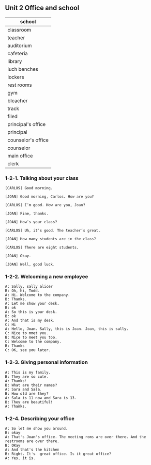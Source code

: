 ## Unit 2 Office and school

| school             |
| ------------------ |
| classroom          |
| teacher            |
| auditorium         |
| cafeteria          |
| library            |
| luch benches       |
| lockers            |
| rest rooms         |
| gym                |
| bleacher           |
| track              |
| filed              |
| principal's office |
| principal          |
| counselor's office |
| counselor          |
| main office        |
| clerk              |

### 1-2-1. Talking about your class

```
[CARLOS] Good morning.

[JOAN] Good morning, Carlos. How are you?

[CARLOS] I’m good. How are you, Joan?

[JOAN] Fine, thanks.

[JOAN] How’s your class?

[CARLOS] Uh, it’s good. The teacher’s great.

[JOAN] How many students are in the class?

[CARLOS] There are eight students.

[JOAN] Okay.

[JOAN] Well, good luck.
```

### 1-2-2. Welcoming a new employee

```
A: Sally, sally alice?
B: Oh, hi, Todd.
A: Hi. Welcome to the company.
B: Thanks.
A: Let me show your desk.
B: ok
A: So this is your desk.
B: ok
A: And that is my desk.
C: Hi
A: Hello, Joan. Sally, this is Joan. Joan, this is sally.
C: Nice to mmet you.
B: Nice to meet you too.
C: Welcome to the company. 
B: Thanks
C: OK, see you later.
```



### 1-2-3. Giving personal information

```
A: This is my family.
B: They are so cute.
A: Thanks!
B: What are their names? 
A: Sara and Sala.
B: How old are they?
A: Sala is 11 now and Sara is 13.
B: They are beautiful!
A: Thanks.
```



### 1-2-4. Describing your office

```
A: So let me show you around.
B: okay
A: That's Joan's office. The meeting roms are over there. And the restrooms are over there.
B: OKay
A: And that's the kitchen
B: Right. It's  great office. Is it great office?
A: Yes, it is.
```

